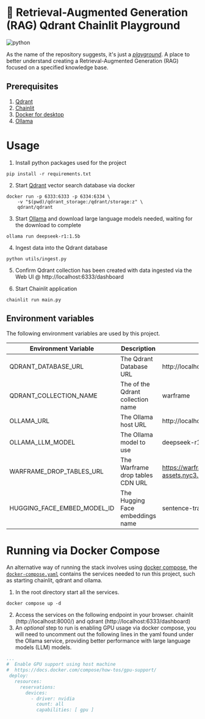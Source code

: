 # 🛝 Retrieval-Augmented Generation (RAG) Qdrant Chainlit Playground

![python](https://img.shields.io/badge/python-3.12.0-informational)

As the name of the repository suggests, it's just a [_playground_](https://dictionary.cambridge.org/dictionary/english/playground).
A place to better understand creating a Retrieval-Augmented Generation (RAG) focused on a specified knowledge base.

## Prerequisites

1. [Qdrant](https://qdrant.tech/documentation/quickstart/)
2. [Chainlit](https://docs.chainlit.io/get-started/overview)
3. [Docker for desktop](https://docs.docker.com/desktop/)
4. [Ollama](https://ollama.com/download)

# Usage

1. Install python packages used for the project

```pycon
pip install -r requirements.txt
```

2. Start [Qdrant](https://qdrant.tech/documentation/quickstart/) vector search database via docker

```shell
docker run -p 6333:6333 -p 6334:6334 \
    -v "$(pwd)/qdrant_storage:/qdrant/storage:z" \
    qdrant/qdrant
```

3. Start [Ollama](https://ollama.readthedocs.io/en/quickstart/) and download large language models needed, waiting for the download to complete

```shell
ollama run deepseek-r1:1.5b
```

4. Ingest data into the Qdrant database

```pycon
python utils/ingest.py
```

5. Confirm Qdrant collection has been created with data ingested via the Web UI @ http://localhost:6333/dashboard

6. Start Chainlit application

```pycon
chainlit run main.py
```

## Environment variables

The following environment variables are used by this project.

| Environment Variable        | Description                       | Default Value                                                                                            |
|-----------------------------|-----------------------------------|----------------------------------------------------------------------------------------------------------|
| QDRANT_DATABASE_URL         | The Qdrant Database URL           | http://localhost:6333                                                                                    |
| QDRANT_COLLECTION_NAME      | The of the Qdrant collection name | warframe                                                                                                 |
| OLLAMA_URL                  | The Ollama host URL               | http://localhost:11434                                                                                   |
| OLLAMA_LLM_MODEL            | The Ollama model to use           | deepseek-r1:1.5b                                                                                         |
| WARFRAME_DROP_TABLES_URL    | The Warframe drop tables CDN URL  | https://warframe-web-assets.nyc3.cdn.digitaloceanspaces.com/uploads/cms/hnfvc0o3jnfvc873njb03enrf56.html |
| HUGGING_FACE_EMBED_MODEL_ID | The Hugging Face embeddings name  | sentence-transformers/all-MiniLM-L6-v2                                                                   |

# Running via Docker Compose

An alternative way of running the stack involves using [docker compose](https://docs.docker.com/compose/), the [`docker-compose.yaml`](docker-compose.yaml)
contains the services needed to run this project, such as starting chainlit, qdrant and ollama.

1. In the root directory start all the services.

```shell
docker compose up -d
```

2. Access the services on the following endpoint in your browser. chainlit (http://localhost:8000/) and qdrant (http://localhost:6333/dashboard)
3. An _optional_ step to run is enabling GPU usage via docker compose, you will need to uncomment out the following lines
   in the yaml found under the Ollama service, providing better performance with large language models (LLM) models.

```yaml
...
#  Enable GPU support using host machine
#  https://docs.docker.com/compose/how-tos/gpu-support/
 deploy:
   resources:
     reservations:
       devices:
         - driver: nvidia
           count: all
           capabilities: [ gpu ]
```
